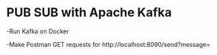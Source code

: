 # PUB SUB with Apache Kafka

-Run Kafka on Docker

-Make Postman GET requests for http://localhost:8090/send?message=<message text>
